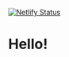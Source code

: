 [![Netlify Status](https://api.netlify.com/api/v1/badges/5312828a-8677-44ab-9141-9992c5600e08/deploy-status)](https://app.netlify.com/sites/geddings/deploys)

# Hello!